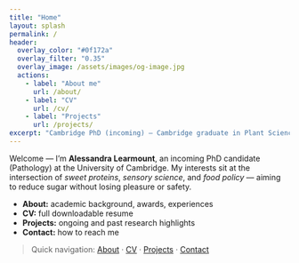 ```yaml
---
title: "Home"
layout: splash
permalink: /
header:
  overlay_color: "#0f172a"
  overlay_filter: "0.35"
  overlay_image: /assets/images/og-image.jpg
  actions:
    - label: "About me"
      url: /about/
    - label: "CV"
      url: /cv/
    - label: "Projects"
      url: /projects/
excerpt: "Cambridge PhD (incoming) — Cambridge graduate in Plant Sciences (1st class)."
---
```


<div class="mm-card">
  <p>Welcome — I’m <strong>Alessandra Learmount</strong>, an incoming PhD candidate (Pathology) at the University of Cambridge. My interests sit at the intersection of <em>sweet proteins</em>, <em>sensory science</em>, and <em>food policy</em> — aiming to reduce sugar without losing pleasure or safety.</p>

  <ul>
    <li><strong>About:</strong> academic background, awards, experiences</li>
    <li><strong>CV:</strong> full downloadable resume</li>
    <li><strong>Projects:</strong> ongoing and past research highlights</li>
    <li><strong>Contact:</strong> how to reach me</li>
  </ul>
</div>

> Quick navigation: [About](/about/) · [CV](/cv/) · [Projects](/projects/) · [Contact](/contact/)
